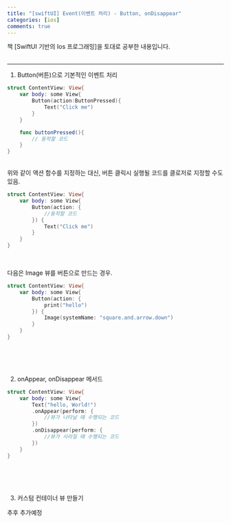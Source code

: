```yaml
---
title: "[swiftUI] Event(이벤트 처리) - Button, onDisappear"
categories: [ios]
comments: true
---
```


책 [SwiftUI 기반의 Ios 프로그래밍]을 토대로 공부한 내용입니다.<br><br>

---

1. Button(버튼)으로 기본적인 이벤트 처리

```swift
struct ContentView: View{
    var body: some View{
        Button(action:ButtonPressed){
            Text("Click me")
        }
    }

    func buttonPressed(){
        // 동작할 코드
    }
}
```
<br>
위와 같이 액션 함수를 지정하는 대신, 버튼 클릭시 실행될 코드를 클로저로 지정할 수도 있음.
<br>

```swift
struct ContentView: View{
    var body: some View{
        Button(action: {
            //동작할 코드
        }) {
            Text("Click me")
        }
    }
}
```
<br>

다음은 Image 뷰를 버튼으로 만드는 경우.<br>

```swift
struct ContentView: View{
    var body: some View{
        Button(action: {
            print("hello")
        }) {
            Image(systemName: "square.and.arrow.down")
        }
    }
}
```
<br><br><br>

2. onAppear, onDisappear 메서드
```swift
struct ContentView: View{
    var body: some View{
        Text("hello, World!")
        .onAppear(perform: {
            //뷰가 나타날 때 수행되는 코드
        })
        .onDisappear(perform: {
            //뷰가 사라질 때 수행되는 코드
        })
    }
}
```
<br><br><br>

3. 커스텀 컨테이너 뷰 만들기

추후 추가예정
